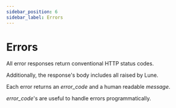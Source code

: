 ```yaml
---
sidebar_position: 6
sidebar_label: Errors
---
```


# Errors

All error responses return conventional HTTP status codes.

Additionally, the response's body includes all raised by Lune.

Each error returns an *error_code* and a human readable *message*.

*error_code*'s are useful to handle errors programmatically.
